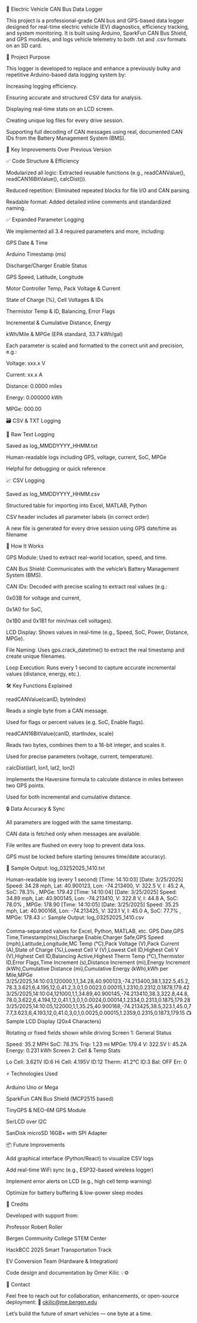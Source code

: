 🚗 Electric Vehicle CAN Bus Data Logger

This project is a professional-grade CAN bus and GPS-based data logger designed for real-time electric vehicle (EV) diagnostics, efficiency tracking, and system monitoring. It is built using Arduino, SparkFun CAN Bus Shield, and GPS modules, and logs vehicle telemetry to both .txt and .csv formats on an SD card.

📌 Project Purpose

This logger is developed to replace and enhance a previously bulky and repetitive Arduino-based data logging system by:

Increasing logging efficiency.

Ensuring accurate and structured CSV data for analysis.

Displaying real-time stats on an LCD screen.

Creating unique log files for every drive session.

Supporting full decoding of CAN messages using real, documented CAN IDs from the Battery Management System (BMS).

🧠 Key Improvements Over Previous Version

✅ Code Structure & Efficiency

Modularized all logic: Extracted reusable functions (e.g., readCANValue(), readCAN16BitValue(), calcDist()).

Reduced repetition: Eliminated repeated blocks for file I/O and CAN parsing.

Readable format: Added detailed inline comments and standardized naming.

✅ Expanded Parameter Logging

We implemented all 3.4 required parameters and more, including:

GPS Date & Time

Arduino Timestamp (ms)

Discharge/Charger Enable Status

GPS Speed, Latitude, Longitude

Motor Controller Temp, Pack Voltage & Current

State of Charge (%), Cell Voltages & IDs

Thermistor Temp & ID, Balancing, Error Flags

Incremental & Cumulative Distance, Energy

kWh/Mile & MPGe (EPA standard, 33.7 kWh/gal)

Each parameter is scaled and formatted to the correct unit and precision, e.g.:

Voltage: xxx.x V

Current: xx.x A

Distance: 0.0000 miles

Energy: 0.000000 kWh

MPGe: 000.00

🗃️ CSV & TXT Logging

📝 Raw Text Logging

Saved as log_MMDDYYYY_HHMM.txt

Human-readable logs including GPS, voltage, current, SoC, MPGe

Helpful for debugging or quick reference

📈 CSV Logging

Saved as log_MMDDYYYY_HHMM.csv

Structured table for importing into Excel, MATLAB, Python

CSV header includes all parameter labels (in correct order)

A new file is generated for every drive session using GPS date/time as filename

🔁 How It Works

GPS Module: Used to extract real-world location, speed, and time.

CAN Bus Shield: Communicates with the vehicle’s Battery Management System (BMS).

CAN IDs: Decoded with precise scaling to extract real values (e.g.:

0x03B for voltage and current,

0x1A0 for SoC,

0x1B0 and 0x1B1 for min/max cell voltages).

LCD Display: Shows values in real-time (e.g., Speed, SoC, Power, Distance, MPGe).

File Naming: Uses gps.crack_datetime() to extract the real timestamp and create unique filenames.

Loop Execution: Runs every 1 second to capture accurate incremental values (distance, energy, etc.).

🛠️ Key Functions Explained

readCANValue(canID, byteIndex)

Reads a single byte from a CAN message.

Used for flags or percent values (e.g. SoC, Enable flags).

readCAN16BitValue(canID, startIndex, scale)

Reads two bytes, combines them to a 16-bit integer, and scales it.

Used for precise parameters (voltage, current, temperature).

calcDist(lat1, lon1, lat2, lon2)

Implements the Haversine formula to calculate distance in miles between two GPS points.

Used for both incremental and cumulative distance.

🔒 Data Accuracy & Sync

All parameters are logged with the same timestamp.

CAN data is fetched only when messages are available.

File writes are flushed on every loop to prevent data loss.

GPS must be locked before starting (ensures time/date accuracy).

📝 Sample Output: log_03252025_1410.txt

Human-readable log (every 1 second)
[Time: 14:10:03] [Date: 3/25/2025] Speed: 34.28 mph, Lat: 40.900123, Lon: -74.213400, V: 322.5 V, I: 45.2 A, SoC: 78.3% , MPGe: 179.42
[Time: 14:10:04] [Date: 3/25/2025] Speed: 34.89 mph, Lat: 40.900145, Lon: -74.213410, V: 322.8 V, I: 44.8 A, SoC: 78.0% , MPGe: 178.90
[Time: 14:10:05] [Date: 3/25/2025] Speed: 35.25 mph, Lat: 40.900168, Lon: -74.213425, V: 323.1 V, I: 45.0 A, SoC: 77.7% , MPGe: 178.43
📈 Sample Output: log_03252025_1410.csv

Comma-separated values for Excel, Python, MATLAB, etc.
GPS Date,GPS Time,Timestamp(ms),Discharge Enable,Charger Safe,GPS Speed (mph),Latitude,Longitude,MC Temp (°C),Pack Voltage (V),Pack Current (A),State of Charge (%),Lowest Cell V (V),Lowest Cell ID,Highest Cell V (V),Highest Cell ID,Balancing Active,Highest Therm Temp (°C),Thermistor ID,Error Flags,Time Increment (s),Distance Increment (mi),Energy Increment (kWh),Cumulative Distance (mi),Cumulative Energy (kWh),kWh per Mile,MPGe
3/25/2025,14:10:03,120000,1,1,34.28,40.900123,-74.213400,38.1,322.5,45.2,78.3,3.621,6,4.195,12,0,41.2,3,0,1,0.0023,0.00015,1.2310,0.2312,0.1878,179.42
3/25/2025,14:10:04,121000,1,1,34.89,40.900145,-74.213410,38.3,322.8,44.8,78.0,3.622,6,4.194,12,0,41.1,3,0,1,0.0024,0.00014,1.2334,0.2313,0.1875,179.28
3/25/2025,14:10:05,122000,1,1,35.25,40.900168,-74.213425,38.5,323.1,45.0,77.7,3.623,6,4.193,12,0,41.0,3,0,1,0.0025,0.00015,1.2359,0.2315,0.1873,179.15
📺 Sample LCD Display (20x4 Characters)

Rotating or fixed fields shown while driving
Screen 1: General Status

Speed:  35.2 MPH     SoC: 78.3%
Trip:   1.23 mi      MPGe: 179.4
V: 322.5V   I: 45.2A
Energy: 0.231 kWh
Screen 2: Cell & Temp Stats

Lo Cell: 3.621V ID:6
Hi Cell: 4.195V ID:12
Therm: 41.2°C ID:3
Bal: OFF  Err: 0


⚡ Technologies Used

Arduino Uno or Mega

SparkFun CAN Bus Shield (MCP2515 based)

TinyGPS & NEO-6M GPS Module

SerLCD over I2C

SanDisk microSD 16GB+ with SPI Adapter

📦 Future Improvements

Add graphical interface (Python/React) to visualize CSV logs

Add real-time WiFi sync (e.g., ESP32-based wireless logger)

Implement error alerts on LCD (e.g., high cell temp warning)

Optimize for battery buffering & low-power sleep modes

🙌 Credits

Developed with support from:

Professor Robert Roller

Bergen Community College STEM Center

HackBCC 2025 Smart Transportation Track

EV Conversion Team (Hardware & Integration) 

Code design and documentation by Omer Kilic 💡⚙️

💬 Contact

Feel free to reach out for collaboration, enhancements, or open-source deployment:
📧 okilic@me.bergen.edu

Let’s build the future of smart vehicles — one byte at a time.